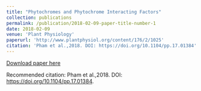 ```yaml
---
title: "Phytochromes and Phytochrome Interacting Factors"
collection: publications
permalink: /publication/2018-02-09-paper-title-number-1
date: 2018-02-09
venue: 'Plant Physiology'
paperurl: 'http://www.plantphysiol.org/content/176/2/1025'
citation: 'Pham et al.,2018. DOI: https://doi.org/10.1104/pp.17.01384'
---
```



[Download paper here](http://www.plantphysiol.org/content/176/2/1025)

Recommended citation: Pham et al.,2018. DOI: https://doi.org/10.1104/pp.17.01384.
